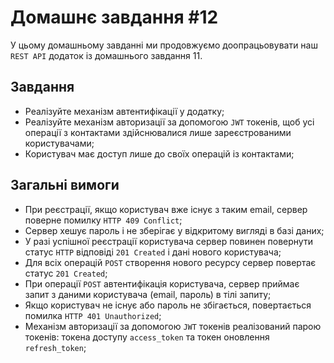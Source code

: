 # Домашнє завдання #12
У цьому домашньому завданні ми продовжуємо доопрацьовувати наш `REST API` додаток із домашнього завдання 11.

## Завдання
* Реалізуйте механізм автентифікації у додатку;
* Реалізуйте механізм авторизації за допомогою `JWT` токенів, щоб усі операції з контактами здійснювалися лише зареєстрованими користувачами;
* Користувач має доступ лише до своїх операцій із контактами;

## Загальні вимоги

* При реєстрації, якщо користувач вже існує з таким email, сервер поверне помилку `HTTP 409 Conflict`;
* Сервер хешує пароль і не зберігає у відкритому вигляді в базі даних;
* У разі успішної реєстрації користувача сервер повинен повернути статус `HTTP` відповіді `201 Created` і дані нового користувача;
* Для всіх операцій `POST` створення нового ресурсу сервер повертає статус `201 Created`;
* При операції `POST` автентифікація користувача, сервер приймає запит з даними користувача (email, пароль) в тілі запиту;
* Якщо користувач не існує або пароль не збігається, повертається помилка `HTTP 401 Unauthorized`;
* Механізм авторизації за допомогою `JWT` токенів реалізований парою токенів: токена доступу `access_token` та токен оновлення `refresh_token`;